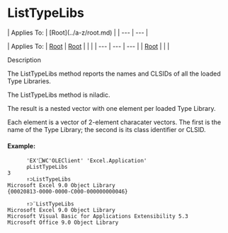 




<h1 class="heading"><span class="name">ListTypeLibs</span></h1>
| Applies To: | [Root](../a-z/root.md) |
| --- | ---  |

| Applies To: | [Root](../a-z/root.md) | [Root](../a-z/root.md) |  |  |
| --- | --- | ---  |
| [Root](../a-z/root.md) |  |  |


Description


The ListTypeLibs method reports the names and CLSIDs of all the loaded Type Libraries.


The ListTypeLibs method is niladic.


The result is a nested vector with one element per loaded Type Library.


Each element is a vector of 2-element characater vectors. The first is the name of the Type Library; the second is its class identifier or CLSID.

#### Example:
```apl
      'EX'⎕WC'OLEClient' 'Excel.Application'
      ⍴ListTypeLibs
3
      ↑⊃ListTypeLibs
Microsoft Excel 9.0 Object Library    
{00020813-0000-0000-C000-000000000046}

      ↑⊃¨ListTypeLibs
Microsoft Excel 9.0 Object Library                       
Microsoft Visual Basic for Applications Extensibility 5.3
Microsoft Office 9.0 Object Library                      
```



